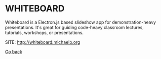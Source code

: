 # WHITEBOARD

 Whiteboard is a Electron.js based slideshow app for 
 demonstration-heavy presentations. It's great for 
 guiding code-heavy classroom lectures, tutorials, 
 workshops, or presentations.
 
 SITE: http://whiteboard.michaelb.org

 [Go back](https://portable-linux-apps.github.io/apps.html)
